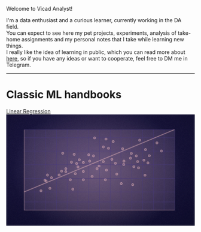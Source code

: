Welcome to Vicad Analyst!

I'm a data enthusiast and a curious learner, currently working in the DA field. <br>
You can expect to see here my pet projects, experiments, analysis of take-home assignments and my personal notes that I take while learning new things. <br>
I really like the idea of learning in public, which you can read more about [here](https://www.swyx.io/learn-in-public), so if you have any ideas or want to cooperate, feel free to DM me in Telegram.

___

# Classic ML handbooks

[Linear Regression](https://github.com/VicadAnalyst/homepage/blob/4d03b30f2e29ca785bbe2788bcc47da6ebb74155/classic_ml_handbooks/LinearRegression_Handbook.ipynb) <br>
<img src="files/img/linear_regression_img2.png?raw=true"/>



